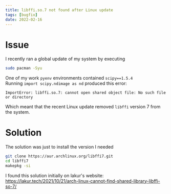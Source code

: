 ```yaml
---
title: libffi.so.7 not found after Linux update
tags: [bugfix]
date: 2022-02-16
---
```


# Issue

I recently ran a global update of my system by executing 
```bash
sudo pacman -Syu
```

One of my work `pyenv` environments contained `scipy==1.5.4`\
Running `import scipy.ndimage as nd` produced this error:

```text
ImportError: libffi.so.7: cannot open shared object file: No such file or directory
```

Which meant that the recent Linux update removed `libffi` version 7 from the system.

# Solution
The solution was just to install the version I needed
```bash
git clone https://aur.archlinux.org/libffi7.git
cd libffi7
makepkg -si
```

I found this solution initially on lakur's website: https://lakur.tech/2021/10/21/arch-linux-cannot-find-shared-library-libffi-so-7/ 